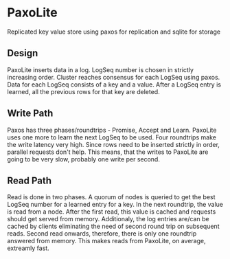 # PaxoLite
Replicated key value store using paxos for replication and sqlite for storage

## Design
PaxoLite inserts data in a log. LogSeq number is chosen in strictly increasing order. Cluster reaches consensus for each LogSeq using paxos. Data for each LogSeq consists of a key and a value. After a LogSeq entry is learned, all the previous rows for that key are deleted.

## Write Path
Paxos has three phases/roundtrips - Promise, Accept and Learn. PaxoLite uses one more to learn the next LogSeq to be used. Four roundtrips make the write latency very high. Since rows need to be inserted strictly in order, parallel requests don't help. This means, that the writes to PaxoLite are going to be very slow, probably one write per second.

## Read Path
Read is done in two phases. A quorum of nodes is queried to get the best LogSeq number for a learned entry for a key. In the next roundtrip, the value is read from a node. After the first read, this value is cached and requests should get served from memory. Additionaly, the log entries are/can be cached by clients eliminating the need of second round trip on subsequent reads. Second read onwards, therefore, there is only one roundtrip answered from memory. This makes reads from PaxoLite, on average, extreamly fast.
